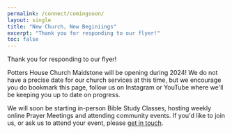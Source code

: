 ```yaml
---
permalink: /connect/comingsoon/
layout: single
title: "New Church, New Beginiings"
excerpt: "Thank you for responding to our flyer!"
toc: false
---
```


Thank you for responding to our flyer!

Potters House Church Maidstone will be opening during 2024!  We do not have a precise date for our church services at this time, but we encourage you do bookmark this page, follow us on Instagram or YouTube where we'll be keeping you up to date on progress.

We will soon be starting in-person Bible Study Classes, hosting weekly online Prayer Meetings and attending community events.  If you'd like to join us, or ask us to attend your event, please [get in touch](mailto:hello@phcmaidstone.co.uk).

